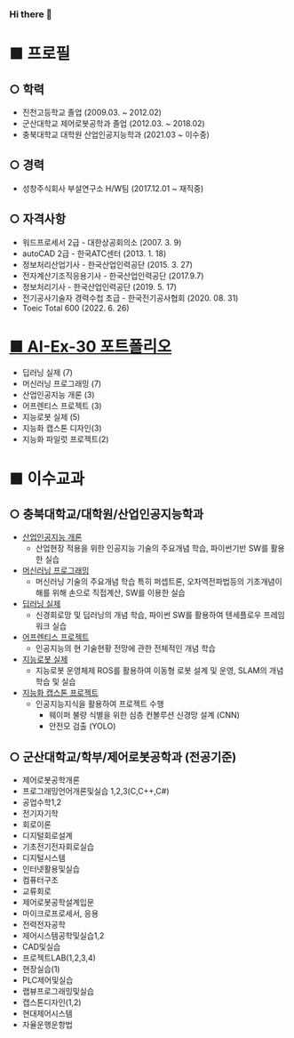### Hi there 👋

# ■ 프로필

## ○ 학력

 - 진천고등학교 졸업 (2009.03. ~ 2012.02)
 - 군산대학교 제어로봇공학과 졸업 (2012.03. ~ 2018.02)
 - 충북대학교 대학원 산업인공지능학과 (2021.03 ~ 이수중)

## ○ 경력
 - 성창주식회사 부설연구소 H/W팀 (2017.12.01 ~ 재직중)

## ○ 자격사항
 - 워드프로세서 2급 - 대한상공회의소 (2007. 3. 9)
 - autoCAD 2급 - 한국ATC센터 (2013. 1. 18)
 - 정보처리산업기사 - 한국산업인력공단 (2015. 3. 27)
 - 전자계산기조직응용기사 - 한국산업인력공단 (2017.9.7)
 - 정보처리기사 - 한국산업인력공단 (2019. 5. 17)
 - 전기공사기술자 경력수첩 초급 - 한국전기공사협회 (2020. 08. 31)
 - Toeic Total 600 (2022. 6. 26)

# [■ AI-Ex-30 포트폴리오](https://github.com/woosangjin/CBNU)
 - 딥러닝 실제 (7)
 - 머신러닝 프로그래밍 (7)
 - 산업인공지능 개론 (3)
 - 어프렌티스 프로젝트 (3)
 - 지능로봇 실제 (5)
 - 지능화 캡스톤 디자인(3)
 - 지능화 파일럿 프로젝트(2)

# ■ 이수교과
## ○ 충북대학교/대학원/산업인공지능학과
 - [산업인공지능 개론](https://github.com/woosangjin/CBNU/tree/main/2021%EB%85%84%20%EC%84%9D%EC%82%AC%201%ED%95%99%EA%B8%B0/%EC%82%B0%EC%97%85%EC%9D%B8%EA%B3%B5%EC%A7%80%EB%8A%A5%20%EA%B0%9C%EB%A1%A0)
   - 산업현장 적용을 위한 인공지능 기술의 주요개념 학습, 파이썬기반 SW를 활용한 실습
 - [머신러닝 프로그래밍](https://github.com/woosangjin/CBNU/tree/main/2021%EB%85%84%20%EC%84%9D%EC%82%AC%201%ED%95%99%EA%B8%B0/%EB%A8%B8%EC%8B%A0%EB%9F%AC%EB%8B%9D%20%ED%94%84%EB%A1%9C%EA%B7%B8%EB%9E%98%EB%B0%8D)
   - 머신러닝 기술의 주요개념 학습 특히 퍼셉트론, 오차역전파법등의 기초개념이해를 위해 손으로 직접계산, SW를 이용한 실습
 - [딥러닝 실제](https://github.com/woosangjin/CBNU/tree/main/2021%EB%85%84%20%EC%84%9D%EC%82%AC%201%ED%95%99%EA%B8%B0/%EB%94%A5%EB%9F%AC%EB%8B%9D%20%EC%8B%A4%EC%A0%9C)
   - 신경회로망 및 딥러닝의 개념 학습, 파이썬 SW를 활용하여 텐세플로우 프레임워크 실습
 - [어프렌티스 프로젝트](https://github.com/woosangjin/CBNU/tree/main/2021%EB%85%84%20%EC%84%9D%EC%82%AC%202%ED%95%99%EA%B8%B0/%EC%96%B4%ED%94%84%EB%A0%8C%ED%8B%B0%EC%8A%A4%20%ED%94%84%EB%A1%9C%EC%A0%9D%ED%8A%B8)
   - 인공지능의 현 기술현황 전망에 관한 전체적인 개념 학습
 - [지능로봇 실제](https://github.com/woosangjin/CBNU/tree/main/2021%EB%85%84%20%EC%84%9D%EC%82%AC%202%ED%95%99%EA%B8%B0/%EC%A7%80%EB%8A%A5%EB%A1%9C%EB%B4%87%20%EC%8B%A4%EC%A0%9C)
   - 지능로봇 운영체제 ROS를 활용하여 이동형 로봇 설계 및 운영, SLAM의 개념 학습 및 실습
 - [지능화 캡스톤 프로젝트](https://github.com/woosangjin/CBNU/tree/main/2022%EB%85%84%20%EC%84%9D%EC%82%AC%203%ED%95%99%EA%B8%B0)
   - 인공지능지식을 활용하여 프로젝트 수행
     - 웨이퍼 불량 식별을 위한 심층 컨볼루션 신경망 설계 (CNN)
     - 안전모 검출 (YOLO)


## ○ 군산대학교/학부/제어로봇공학과 (전공기준)
 - 제어로봇공학개론
 - 프로그래밍언어개론및실습 1,2,3(C,C++,C#)
 - 공업수학1,2
 - 전기자기학
 - 회로이론
 - 디지털회로설계
 - 기초전기전자회로실습
 - 디지털시스템
 - 인터넷활용및실습
 - 컴퓨터구조
 - 교류회로
 - 제어로봇공학설계입문
 - 마이크로프로세서, 응용
 - 전력전자공학
 - 제어시스템공학및실습1,2
 - CAD및실습
 - 프로젝트LAB(1,2,3,4)
 - 현장실습(1)
 - PLC제어및실습
 - 랩뷰프로그래밍및실습
 - 캡스톤디자인(1,2)
 - 현대제어시스템
 - 자율운행운항법
 
 
<!--
**woosangjin/woosangjin** is a ✨ _special_ ✨ repository because its `README.md` (this file) appears on your GitHub profile.

Here are some ideas to get you started:

- 🔭 I’m currently working on ...
- 🌱 I’m currently learning ...
- 👯 I’m looking to collaborate on ...
- 🤔 I’m looking for help with ...
- 💬 Ask me about ...
- 📫 How to reach me: ...
- 😄 Pronouns: ...
- ⚡ Fun fact: ...
-->
